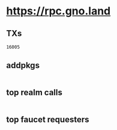 # https://rpc.gno.land

## TXs
```
16005
```

## addpkgs
```
```

## top realm calls
```
```

## top faucet requesters
```
```

